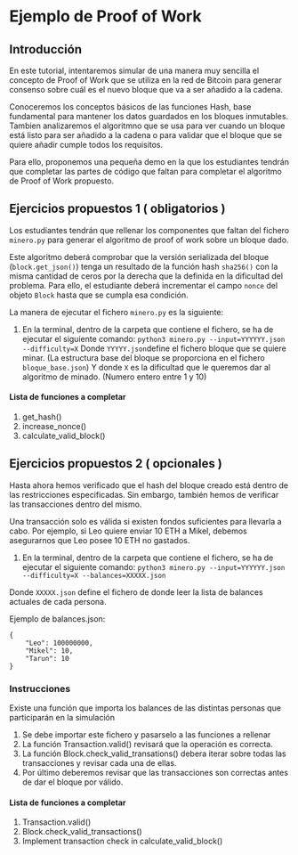 # Ejemplo de Proof of Work

## Introducción
En este tutorial, intentaremos simular de una manera muy sencilla el concepto de Proof of Work que se utiliza en la red de Bitcoin para generar consenso sobre cuál es el nuevo bloque que va a ser añadido a la cadena. 

Conoceremos los conceptos básicos de las funciones Hash, base fundamental para mantener los datos guardados en los bloques inmutables. 
Tambien analizaremos el algoritmno que se usa para ver cuando un bloque está listo para ser añadido a la cadena o para validar que el bloque que se quiere añadir cumple todos los requisitos.

Para ello, proponemos una pequeña demo en la que los estudiantes tendrán que completar las partes de código que faltan para completar el algoritmo de Proof of Work propuesto.

## Ejercicios propuestos 1 ( obligatorios )

Los estudiantes tendrán que rellenar los componentes que faltan del fichero `minero.py` para generar el algoritmo de proof of work sobre un bloque dado. 

Este algoritmo deberá comprobar que la versión serializada del bloque (`block.get_json()`) tenga un resultado de la función hash `sha256()` con la misma cantidad de ceros por la derecha que la definida en la dificultad del problema. Para ello, el estudiante deberá incrementar el campo `nonce` del objeto `Block` hasta que se cumpla esa condición.

La manera de ejecutar el fichero `minero.py` es la siguiente:
1. En la terminal, dentro de la carpeta que contiene el fichero, se ha de ejecutar el siguiente comando:
`python3 minero.py --input=YYYYYY.json --difficulty=X`
Donde `YYYYY.json`define el fichero bloque que se quiere minar. (La estructura base del bloque se proporciona en el fichero `bloque_base.json`) 
Y donde `X` es la dificultad que le queremos dar al algoritmo de minado. (Numero entero entre 1 y 10)


#### Lista de funciones a completar

1. get_hash()
2. increase_nonce()
3. calculate_valid_block()

## Ejercicios propuestos 2 ( opcionales )

Hasta ahora hemos verificado que el hash del bloque creado está dentro de las restricciones especificadas.
Sin embargo, también hemos de verificar las transacciones dentro del mismo.

Una transacción solo es válida si existen fondos suficientes para llevarla a cabo.
Por ejemplo, si Leo quiere enviar 10 ETH a Mikel, debemos asegurarnos que Leo posee 10 ETH no gastados.

1. En la terminal, dentro de la carpeta que contiene el fichero, se ha de ejecutar el siguiente comando:
`python3 minero.py --input=YYYYYY.json --difficulty=X --balances=XXXXX.json`

Donde `XXXXX.json` define el fichero de donde leer la lista de balances actuales de cada persona.

Ejemplo de balances.json:

```
{
    "Leo": 100000000,
    "Mikel": 10,
    "Tarun": 10
}
```

### Instrucciones

Existe una función que importa los balances de las distintas personas que participarán en la simulación

1. Se debe importar este fichero y pasarselo a las funciones a rellenar
2. La función Transaction.valid() revisará que la operación es correcta.
3. La función Block.check_valid_transations() debera iterar sobre todas las transacciones y revisar cada una de ellas.
4. Por último deberemos revisar que las transacciones son correctas antes de dar el bloque por válido.

#### Lista de funciones a completar

1. Transaction.valid() 
2. Block.check_valid_transactions()
3. Implement transaction check in calculate_valid_block()